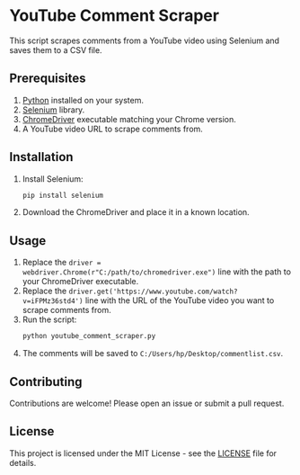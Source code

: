 # YouTube Comment Scraper

This script scrapes comments from a YouTube video using Selenium and saves them to a CSV file.

## Prerequisites

1. [Python](https://www.python.org/) installed on your system.
2. [Selenium](https://selenium-python.readthedocs.io/) library.
3. [ChromeDriver](https://sites.google.com/a/chromium.org/chromedriver/) executable matching your Chrome version.
4. A YouTube video URL to scrape comments from.

## Installation

1. Install Selenium:
    ```bash
    pip install selenium
    ```
2. Download the ChromeDriver and place it in a known location.

## Usage

1. Replace the `driver = webdriver.Chrome(r"C:/path/to/chromedriver.exe")` line with the path to your ChromeDriver executable.
2. Replace the `driver.get('https://www.youtube.com/watch?v=iFPMz36std4')` line with the URL of the YouTube video you want to scrape comments from.
3. Run the script:
    ```bash
    python youtube_comment_scraper.py
    ```
4. The comments will be saved to `C:/Users/hp/Desktop/commentlist.csv`.

## Contributing

Contributions are welcome! Please open an issue or submit a pull request.

## License

This project is licensed under the MIT License - see the [LICENSE](LICENSE) file for details.
